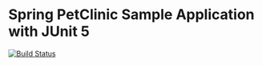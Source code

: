 # Spring PetClinic Sample Application with JUnit 5
[![Build Status](https://travis-ci.org/obeimnet/springhub.svg?branch=master)](https://travis-ci.org/obeimnet/springhub)
